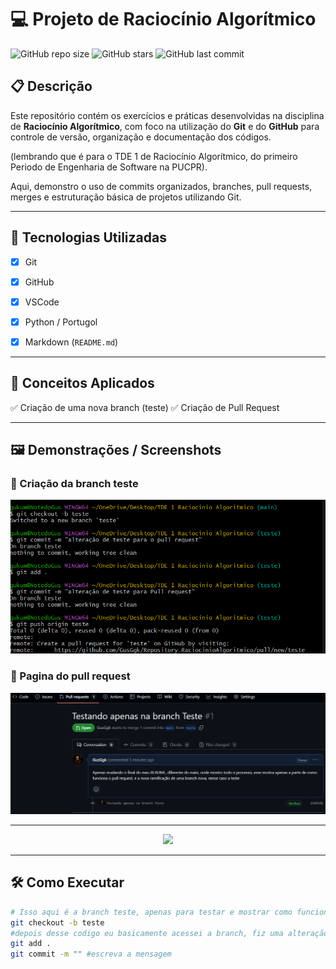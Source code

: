 # 💻 Projeto de Raciocínio Algorítmico

![GitHub repo size](https://img.shields.io/github/repo-size/GusGgk/Repository_RaciocinioAlgoritmico)
![GitHub stars](https://img.shields.io/github/stars/GusGgk/Repository_RaciocinioAlgoritmico?style=social)
![GitHub last commit](https://img.shields.io/github/last-commit/GusGgk/Repository_RaciocinioAlgoritmico)

## 📋 Descrição

Este repositório contém os exercícios e práticas desenvolvidas na disciplina de **Raciocínio Algorítmico**, com foco na utilização do **Git** e do **GitHub** para controle de versão, organização e documentação dos códigos.
<p>
  (lembrando que é para o TDE 1 de Raciocínio Algorítmico, do primeiro Periodo de Engenharia de Software na PUCPR).

Aqui, demonstro o uso de commits organizados, branches, pull requests, merges e estruturação básica de projetos utilizando Git.

---

## 🚀 Tecnologias Utilizadas

- [x] Git
- [x] GitHub
- [x] VSCode
- [x]  Python / Portugol
- [x] Markdown (`README.md`)



---

## 🧠 Conceitos Aplicados

✅ Criação de uma nova branch (teste)
✅ Criação de Pull Request 

---

## 🖼️ Demonstrações / Screenshots

### 📌 Criação da branch teste
![Criação da Branch Teste](CriacaodeBranch.png)

### 📌 Pagina do pull request
![Pagina do Pull Request](PaginaPullRequest.png)


---


<p align="center">
  <img src="https://media.giphy.com/media/qgQUggAC3Pfv687qPC/giphy.gif" width="600px">
</p>

---

## 🛠️ Como Executar

```bash
# Isso aqui é a branch teste, apenas para testar e mostrar como funcionou o processo
git checkout -b teste
#depois desse codigo eu basicamente acessei a branch, fiz uma alteração e agora falta apenas commitar... MEsmo esquema de sempre
git add .
git commit -m "" #escreva a mensagem
